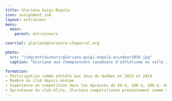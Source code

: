 ```yaml
---
title: Gloriana Guipi-Bopala
icon: assignment_ind
layout: entraineur
menu:
  main:
    parent: entraineurs

courriel: gloriana@corsaire-chaparral.org

photo:
  src: "/img/entraineurs/gloriana-guipi-bopala-acindoor2016.jpg"
  caption: "Gloriana aux championnats canadiens d'athlétisme en salle 2016 (photo Yves Longpré)"

formation:
- Participation comme athlète aux Jeux du Québec en 2012 et 2014
- Membre du club depuis minime
- Expérience en compétition dans les épreuves de 60 m, 100 m, 200 m, 400 m et du saut en longueur
- Sprinteuse du club-élite, Gloriana compétitionne présentement comme athlète dans les épreuves de 200 m et 400 m. 
---
```

